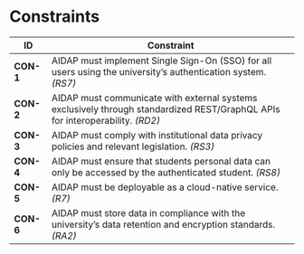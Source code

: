 # Constraints

| ID | Constraint |
|----|-------------|
| **CON-1** | AIDAP must implement Single Sign-On (SSO) for all users using the university’s authentication system. *(RS7)* |
| **CON-2** | AIDAP must communicate with external systems exclusively through standardized REST/GraphQL APIs for interoperability. *(RD2)* |
| **CON-3** | AIDAP must comply with institutional data privacy policies and relevant legislation. *(RS3)* |
| **CON-4** | AIDAP must ensure that students personal data can only be accessed by the authenticated student. *(RS8)* |
| **CON-5** | AIDAP must be deployable as a cloud-native service. *(R7)* |
| **CON-6** | AIDAP must store data in compliance with the university’s data retention and encryption standards. *(RA2)* |
